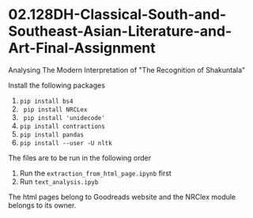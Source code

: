 # 02.128DH-Classical-South-and-Southeast-Asian-Literature-and-Art-Final-Assignment
Analysing The Modern Interpretation of "The Recognition of Shakuntala"

Install the following packages

1. `pip install bs4 `
2. ` pip install NRCLex`
3. ` pip install 'unidecode'`
4. `pip install contractions `
5. `pip install pandas ` 
6. `pip install --user -U nltk `


The files are to be run in the following order
1. Run the ` extraction_from_html_page.ipynb ` first
2. Run `text_analysis.ipyb` 

The html pages belong to Goodreads website and the NRClex module belongs to its owner.
